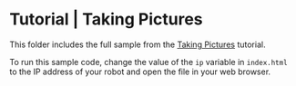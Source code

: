 # Tutorial | Taking Pictures

This folder includes the full sample from the [Taking Pictures](https://docs.mistyrobotics.com/misty-ii/coding-misty/remote-command-tutorials/#taking-pictures) tutorial.

To run this sample code, change the value of the `ip` variable in `index.html` to the IP address of your robot and open the file in your web browser.
